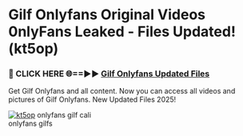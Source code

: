 # Gilf Onlyfans Original Videos 0nlyFans Leaked - Files Updated! (kt5op)

<h3>🔴 CLICK HERE 🌐==►► <a href="https://tinyurl.com/4seja8ks" rel="nofollow">Gilf Onlyfans Updated Files</a></h3>

Get Gilf Onlyfans and all content. Now you can access all videos and pictures of Gilf Onlyfans. New Updated Files 2025!

[![kt5op](https://i.imgur.com/EWjZXRe.gif)](https://tinyurl.com/4seja8ks)
onlyfans gilf cali<br>
onlyfans gilfs